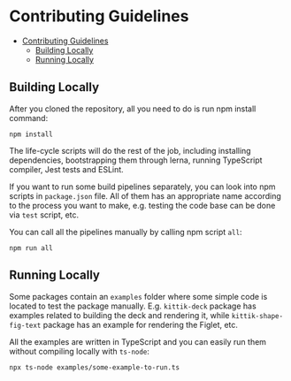# Contributing Guidelines

- [Contributing Guidelines](#contributing-guidelines)
  - [Building Locally](#building-locally)
  - [Running Locally](#running-locally)

## Building Locally

After you cloned the repository, all you need to do is run npm install command:

```shell
npm install
```

The life-cycle scripts will do the rest of the job, including installing dependencies, bootstrapping them through lerna, running TypeScript compiler, Jest tests and ESLint.

If you want to run some build pipelines separately, you can look into npm scripts in `package.json` file. All of them has an appropriate name according to the process you want to make, e.g. testing the code base can be done via `test` script, etc.

You can call all the pipelines manually by calling npm script `all`:

```shell
npm run all
```

## Running Locally

Some packages contain an `examples` folder where some simple code is located to test the package manually. E.g. `kittik-deck` package has examples related to building the deck and rendering it, while `kittik-shape-fig-text` package has an example for rendering the Figlet, etc.

All the examples are written in TypeScript and you can easily run them without compiling locally with `ts-node`:

```shell
npx ts-node examples/some-example-to-run.ts
```
